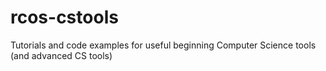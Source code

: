 rcos-cstools
============

Tutorials and code examples for useful beginning Computer Science tools (and advanced CS tools)